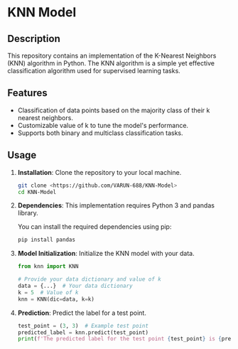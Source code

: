 # KNN Model

## Description
This repository contains an implementation of the K-Nearest Neighbors (KNN) algorithm in Python. The KNN algorithm is a simple yet effective classification algorithm used for supervised learning tasks.

## Features
- Classification of data points based on the majority class of their k nearest neighbors.
- Customizable value of k to tune the model's performance.
- Supports both binary and multiclass classification tasks.

## Usage
1. **Installation**: Clone the repository to your local machine.

    ```bash
    git clone <https://github.com/VARUN-688/KNN-Model>
    cd KNN-Model
    ```

2. **Dependencies**: This implementation requires Python 3 and pandas library.

    You can install the required dependencies using pip:

    ```bash
    pip install pandas
    ```

3. **Model Initialization**: Initialize the KNN model with your data.

    ```python
    from knn import KNN

    # Provide your data dictionary and value of k
    data = {...}  # Your data dictionary
    k = 5  # Value of k
    knn = KNN(dic=data, k=k)
    ```

4. **Prediction**: Predict the label for a test point.

    ```python
    test_point = (3, 3)  # Example test point
    predicted_label = knn.predict(test_point)
    print(f'The predicted label for the test point {test_point} is {predicted_label}')
    ```


